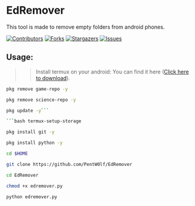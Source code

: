 [contributors-shield]: https://img.shields.io/github/contributors/PentW0lf/EdRemover.svg?style=for-the-badge
[contributors-url]: https://github.com/PentW0lf/EdRemover/graphs/contributors
[forks-shield]: https://img.shields.io/github/forks/PentW0lf/EdRemover.svg?style=for-the-badge
[forks-url]: https://github.com/PentW0lf/EdRemover/network/members
[stars-shield]: https://img.shields.io/github/stars/PentW0lf/EdRemover.svg?style=for-the-badge
[stars-url]: https://github.com/PentW0lf/EdRemover/stargazers
[issues-shield]: https://img.shields.io/github/issues/PentW0lf/EdRemover.svg?style=for-the-badge
[issues-url]: https://github.com/PentW0lf/EdRemover/issues

# EdRemover
This tool is made to remove empty folders from android phones.

[![Contributors][contributors-shield]][contributors-url]
[![Forks][forks-shield]][forks-url]
[![Stargazers][stars-shield]][stars-url]
[![Issues][issues-shield]][issues-url]


## Usage: 
>> Install termux on your android:
You can find it here (<a href = "https://play.google.com/store/apps/details?id=com.termux">Click here to download</a>).

```bash 
pkg remove game-repo -y
```
 
```bash
pkg remove science-repo -y
```

```bash
pkg update -y```

```bash termux-setup-storage
```

```bash 
pkg install git -y
```

```bash
pkg install python -y
```

```bash
cd $HOME
```

```bash
git clone https://github.com/PentW0lf/EdRemover
```

```bash 
cd EdRemover
```

```bash
chmod +x edremover.py
```

```bash
python edremover.py
```
